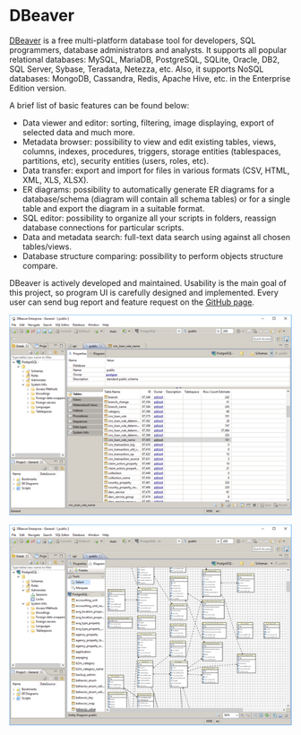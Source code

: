
# DBeaver

[DBeaver](https://dbeaver.jkiss.org/) is a free multi-platform database tool for developers, SQL programmers, database administrators and analysts. 
It supports all popular relational databases: MySQL, MariaDB, PostgreSQL, SQLite, Oracle, DB2, SQL Server, Sybase, Teradata, Netezza, etc. Also, it supports NoSQL databases: MongoDB, Cassandra, Redis, Apache Hive, etc. in the Enterprise Edition version.


A brief list of basic features can be found below:


* Data viewer and editor: sorting, filtering, image displaying, export of selected data and much more.
* Metadata browser: possibility to view and edit existing tables, views, columns, indexes, procedures, triggers, storage entities (tablespaces, partitions, etc), security entities (users, roles, etc).
* Data transfer: export and import for files in various formats (CSV, HTML, XML, XLS, XLSX).
* ER diagrams: possibility to automatically generate ER diagrams for a database/schema (diagram will contain all schema tables) or for a single table and export the diagram in a suitable format.
* SQL editor: possibility to organize all your scripts in folders, reassign database connections for particular scripts.
* Data and metadata search: full-text data search using against all chosen tables/views.
* Database structure comparing: possibility to perform objects structure compare.


DBeaver is actively developed and maintained. Usability is the main goal of this project, so program UI is carefully designed and implemented. Every user can send bug report and feature request on the [GitHub page](https://github.com/serge-rider/dbeaver).


![screen1](../../.gitbook/assets/graphical-and-enhanced-clients-dbeaver/+image/screen1.png "screen1")


![screen2](../../.gitbook/assets/graphical-and-enhanced-clients-dbeaver/+image/screen2.png "screen2")

